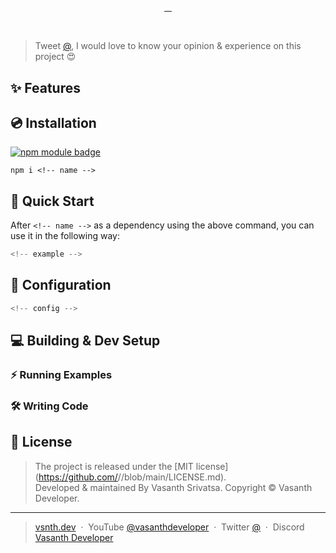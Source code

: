 <h1 align="center">
    <code><!-- name --></code>
</h1>
<p align="center"><strong><!-- description --></strong></p>
<p align="center">
    <a target="_blank" rel="noopener" href="https://www.npmjs.com/package/<!-- name -->">
        <img src="https://img.shields.io/npm/v/<!-- name -->.svg?style=flat-square" alt="">
    </a>
    <a target="_blank" rel="noopener" href="https://www.npmjs.com/package/<!-- name -->?activeTab=versions">
        <img src="https://img.shields.io/npm/dm/<!-- name -->.svg?style=flat-square" alt="">
    </a>
    <a href="https://github.com/<!-- username -->/<!-- name -->/issues">
        <img src="https://img.shields.io/github/issues/<!-- username -->/<!-- name -->.svg?style=flat-square" alt="">
    </a>
    <a href="https://github.com/<!-- username -->/<!-- name -->/commits/main">
        <img src="https://img.shields.io/github/last-commit/<!-- username -->/<!-- name -->.svg?style=flat-square"
            alt="">
    </a>
</p>
<br>

> Tweet <a target="_blank" rel="noopener" href="https://vas.cx/twitter">@<!-- username --></a>, I would love to know your opinion & experience on this project 😍

## ✨ Features

## 💿 Installation

<a href="https://www.npmjs.com/package/<!-- name -->"><img src="https://nodei.co/npm/<!-- name -->.png?downloads=true&downloadRank=true&stars=true" alt="npm module badge"></a>
```
npm i <!-- name -->
```

## 🚀 Quick Start

After `<!-- name -->` as a dependency using the above command, you can use it in the following way:

```javascript
<!-- example -->
```

## 🧪 Configuration

```typescript
<!-- config -->
```

## 💻 Building & Dev Setup

### ⚡ Running Examples
### 🛠️ Writing Code

<!-- footer -->

## 📰 License
> The **<!-- name -->** project is released under the [MIT license](https://github.com/<!-- username -->/<!-- name -->/blob/main/LICENSE.md). <br> Developed &amp; maintained By Vasanth Srivatsa. Copyright <!-- year--> © Vasanth Developer.
<hr>

> <a href="https://vsnth.dev" target="_blank" rel="noopener">vsnth.dev</a> &nbsp;&middot;&nbsp;
> YouTube <a href="https://vas.cx/videos" target="_blank" rel="noopener">@vasanthdeveloper</a> &nbsp;&middot;&nbsp;
> Twitter <a href="https://vas.cx/twitter" target="_blank" rel="noopener">@<!-- username --></a> &nbsp;&middot;&nbsp;
> Discord <a href="https://vas.cx/discord" target="_blank" rel="noopener">Vasanth Developer</a>
